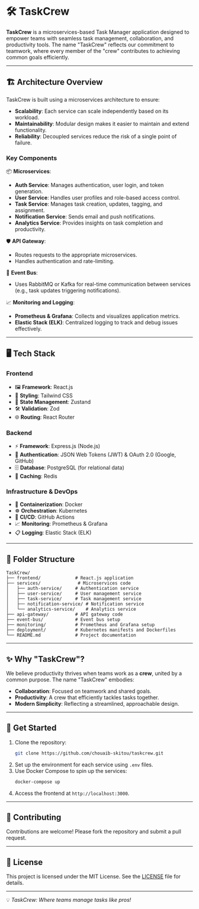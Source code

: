 # 🛠️ TaskCrew

**TaskCrew** is a microservices-based Task Manager application designed to empower teams with seamless task management, collaboration, and productivity tools. The name "TaskCrew" reflects our commitment to teamwork, where every member of the "crew" contributes to achieving common goals efficiently.

---

## 🏗️ Architecture Overview

TaskCrew is built using a microservices architecture to ensure:
- **Scalability**: Each service can scale independently based on its workload.
- **Maintainability**: Modular design makes it easier to maintain and extend functionality.
- **Reliability**: Decoupled services reduce the risk of a single point of failure.

### **Key Components**

📦 **Microservices**:
- **Auth Service**: Manages authentication, user login, and token generation.
- **User Service**: Handles user profiles and role-based access control.
- **Task Service**: Manages task creation, updates, tagging, and assignment.
- **Notification Service**: Sends email and push notifications.
- **Analytics Service**: Provides insights on task completion and productivity.

🛡️ **API Gateway**:
- Routes requests to the appropriate microservices.
- Handles authentication and rate-limiting.

📮 **Event Bus**:
- Uses RabbitMQ or Kafka for real-time communication between services (e.g., task updates triggering notifications).

📈 **Monitoring and Logging**:
- **Prometheus & Grafana**: Collects and visualizes application metrics.
- **Elastic Stack (ELK)**: Centralized logging to track and debug issues effectively.

---

## 🖥️ Tech Stack

### **Frontend**
- 🖼️ **Framework**: React.js
- 🎨 **Styling**: Tailwind CSS
- 🔄 **State Management**: Zustand
- 🛠️ **Validation**: Zod
- 🌐 **Routing**: React Router

### **Backend**
- ⚡ **Framework**: Express.js (Node.js)
- 🔐 **Authentication**: JSON Web Tokens (JWT) & OAuth 2.0 (Google, GitHub)
- 🗄️ **Database**: PostgreSQL (for relational data)
- 🚀 **Caching**: Redis

### **Infrastructure & DevOps**
- 🐳 **Containerization**: Docker
- ☸️ **Orchestration**: Kubernetes
- 🤖 **CI/CD**: GitHub Actions
- 📈 **Monitoring**: Prometheus & Grafana
- 📋 **Logging**: Elastic Stack (ELK)

---

## 📂 Folder Structure

```
TaskCrew/
├── frontend/             # React.js application
├── services/              # Microservices code
│   ├── auth-service/     # Authentication service
│   ├── user-service/     # User management service
│   ├── task-service/     # Task management service
│   ├── notification-service/ # Notification service
│   └── analytics-service/    # Analytics service
├── api-gateway/          # API gateway code
├── event-bus/            # Event bus setup
├── monitoring/           # Prometheus and Grafana setup
├── deployment/           # Kubernetes manifests and Dockerfiles
└── README.md             # Project documentation
```

---

## ✨ Why "TaskCrew"?

We believe productivity thrives when teams work as a **crew**, united by a common purpose. The name "TaskCrew" embodies:
- **Collaboration**: Focused on teamwork and shared goals.
- **Productivity**: A crew that efficiently tackles tasks together.
- **Modern Simplicity**: Reflecting a streamlined, approachable design.

---

## 🚀 Get Started
1. Clone the repository:
   ```bash
   git clone https://github.com/chouaib-skitou/taskcrew.git
   ```
2. Set up the environment for each service using `.env` files.
3. Use Docker Compose to spin up the services:
   ```bash
   docker-compose up
   ```
4. Access the frontend at `http://localhost:3000`.

---

## 🤝 Contributing
Contributions are welcome! Please fork the repository and submit a pull request.

---

## 📜 License
This project is licensed under the MIT License. See the [LICENSE](LICENSE) file for details.

---

💡 *TaskCrew: Where teams manage tasks like pros!*
